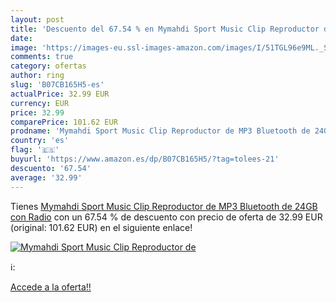 ```yaml
---
layout: post
title: 'Descuento del 67.54 % en Mymahdi Sport Music Clip Reproductor de '
date: 
image: 'https://images-eu.ssl-images-amazon.com/images/I/51TGL96e9ML._SL200_.jpg'
comments: true
category: ofertas
author: ring
slug: 'B07CB165H5-es'
actualPrice: 32.99 EUR
currency: EUR
price: 32.99
comparePrice: 101.62 EUR
prodname: 'Mymahdi Sport Music Clip Reproductor de MP3 Bluetooth de 24GB con Radio'
country: 'es'
flag: '🇪🇸'
buyurl: 'https://www.amazon.es/dp/B07CB165H5/?tag=tolees-21'
descuento: '67.54'
average: '32.99'
---
```


Tienes [Mymahdi Sport Music Clip Reproductor de MP3 Bluetooth de 24GB con Radio](https://www.amazon.es/dp/B07CB165H5/?tag=tolees-21) con un 67.54 % de descuento con precio de oferta de 32.99 EUR (original: 101.62 EUR) en el siguiente enlace!

[![Mymahdi Sport Music Clip Reproductor de ](https://images-eu.ssl-images-amazon.com/images/I/51TGL96e9ML._SL200_.jpg)](https://www.amazon.es/dp/B07CB165H5/?tag=tolees-21)

ℹ️:


[Accede a la oferta!!](https://www.amazon.es/dp/B07CB165H5/?tag=tolees-21)
